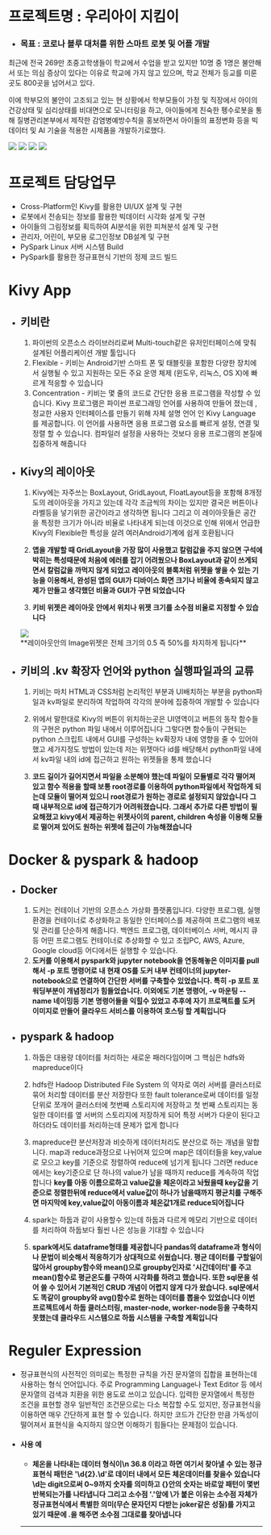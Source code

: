# 프로젝트명 : 우리아이 지킴이
* ### 목표 : 코로나 블루 대처를 위한 스마트 로봇 및 어플 개발  
최근에 전국 269만 초중고학생들이 학교에서 수업을 받고 있지만 10명 중 1명은 불안해서 또는 의심 증상이 있다는 이유로 학교에 가지 않고 있으며, 학교 전체가 등교를 미룬 곳도 800곳을 넘어서고 있다.  

이에 학부모의 불안이 고조되고 있는 현 상황에서 학부모들이 가정 및 직장에서 아이의 건강상태 및 심리상태를 비대면으로 모니터링을 하고, 아이들에게 친숙한 펭수로봇을 통해 질병관리본부에서 제작한 감염병예방수칙을 홍보하면서 아이들의 표정변화 등을 빅데이터 및 AI 기술을 적용한 시제품을 개발하기로했다.


<div>
<img src="https://user-images.githubusercontent.com/59993079/83984279-4e661b80-a96f-11ea-9b0f-1ec829fe85cb.jpg">
<img src="https://user-images.githubusercontent.com/59993079/83984286-558d2980-a96f-11ea-90f5-9332dd8d5cb5.jpg">
<img src="https://user-images.githubusercontent.com/59993079/83984291-5d4cce00-a96f-11ea-9ae8-1205f62aa0a3.jpg">
<img src="https://user-images.githubusercontent.com/59993079/83984292-6178eb80-a96f-11ea-8a10-7caabd9abf7e.jpg">
</div

------------------
# 프로젝트 담당업무
* Cross-Platform인 Kivy를 활용한 UI/UX 설계 및 구현
* 로봇에서 전송되는 정보를 활용한 빅데이터 시각화 설계 및 구현
* 아이들의 그림정보를 획득하여 AI분석을 위한 피쳐분석 설계 및 구현
* 관리자, 어린이, 부모용 로그인정보 DB설계 및 구현
* PySpark Linux 서버 시스템 Build
* PySpark를 활용한 정규표현식 기반의 정제 코드 빌드

# Kivy App

* ## 키비란
  1. 파이썬의 오픈소스 라이브러리로써 Multi-touch같은 유저인터페이스에 맞춰 설계된 어플리케이션 개발 툴입니다  
  2. Flexible - 키비는 Android기반 스마트 폰 및 태블릿을 포함한 다양한 장치에서 실행될 수 있고 지원하는 모든 주요 운영 체제 (윈도우, 리눅스, OS X)에 빠르게 적응할 수 있습니다  
  3. Concentration - 키비는 몇 줄의 코드로 간단한 응용 프로그램을 작성할 수 있습니다.   Kivy 프로그램은 파이썬 프로그래밍 언어를 사용하여 만들어 졌는데 , 정교한 사용자 인터페이스를 만들기 위해 자체 설명 언어 인 Kivy Language 를 제공합니다.  이 언어를 사용하면 응용 프로그램 요소를 빠르게 설정, 연결 및 정렬 할 수 있습니다.  컴파일러 설정을 사용하는 것보다 응용 프로그램의 본질에 집중하게 해줍니다  
  
* ## Kivy의 레이아웃
  1. Kivy에는 자주쓰는 BoxLayout, GridLayout, FloatLayout등을 포함해 8개정도의 레이아웃을 가지고 있는데 각각 조금씩의 차이는 있지만 결국은 버튼이나 라벨등을 넣기위한 공간이라고 생각하면 됩니다 그리고 이 레이아웃들은 공간을 특정한 크기가 아니라 비율로 나타내게 되는데 이것으로 인해 위에서 언급한 Kivy의 Flexible한 특성을 살려 여러Android기계에 쉽게 호환됩니다

  2. __**앱을 개발할 때 GridLayout을 가장 많이 사용했고 칼럼값을 주지 않으면 구석에 박히는 특성때문에 처음에 에러를 잡기 어려웠으나 BoxLayout과 같이 쓰게되면서 칼럼값을 까먹지 않게 되었고 레이아웃의 블록처럼 위젯을 쌓을 수 있는 기능을 이용해서, 완성된 앱의 GUI가 디바이스 화면 크기나 비율에 종속되지 않고 제가 만들고 생각했던 비율과 GUI가 구현 되었습니다**__
  3. **키비 위젯은 레이아웃 안에서 위치나 위젯 크기를 소수점 비율로 지정할 수 있습니다**
  <div><img src="https://user-images.githubusercontent.com/59993079/83984691-5626bf80-a971-11ea-8742-589022ae09ba.png"></div>  
  **레이아웃안의 Image위젯은 전체 크기의 0.5 즉 50%를 차지하게 됩니다**
* ## 키비의 .kv 확장자 언어와 python 실행파일과의 교류
  1. 키비는 마치 HTML과 CSS처럼 논리적인 부분과 UI배치하는 부분을 python파일과 kv파일로 분리하여 작업하여 각각의 분야에 집중하여 개발할 수 있습니다

  2. 위에서 말한대로 Kivy의 버튼이 위치하는곳은 UI영역이고 버튼의 동작 함수들의 구현은 python 파일 내에서 이루어집니다 그렇다면 함수들이 구현되는 python 스크립트 내에서 GUI를 구성하는 kv확장자 내에 영향을 줄 수 있어야 했고 세가지정도 방법이 있는데 저는 위젯마다 id를 배당해서 python파일 내에서 kv파일 내의 id에 접근하고 원하는 위젯들을 통제 했습니다
  3. __**코드 길이가 길어지면서 파일을 소분해야 했는데 파일이 모듈별로 각각 떨어져 있고 함수 적용을 할때 보통 root경로를 이용하여 python파일에서 작업하게 되는데 모듈이 떨어져 있으니 root경로가 원하는 경로로 설정되지 않았습니다 그때 내부적으로 id에 접근하기가 어려워졌습니다. 그래서 추가로 다른 방법이 필요해졌고 kivy에서 제공하는 위젯사이의 parent, children 속성을 이용해 모듈로 떨어져 있어도 원하는 위젯에 접근이 가능해졌습니다**__

# Docker & pyspark & hadoop
* ## Docker
   1. 도커는 컨테이너 기반의 오픈소스 가상화 플랫폼입니다.
  다양한 프로그램, 실행환경을 컨테이너로 추상화하고 동일한 인터페이스를 제공하여 프로그램의 배포 및 관리를 단순하게 해줍니다. 백엔드 프로그램, 데이터베이스 서버, 메시지 큐등 어떤 프로그램도 컨테이너로 추상화할 수 있고 조립PC, AWS, Azure, Google cloud등 어디에서든 실행할 수 있습니다.  
   2. **도커를 이용해서 pyspark와 jupyter notebook을 연동해놓은 이미지를 pull 해서 -p 포트 명령어로 내 현재 OS를 도커 내부 컨테이너의 jupyter-notebook으로 연결하여 간단한 서버를 구축할수 있었습니다. 특히 -p 포트 포워딩부분이 개념정리가 힘들었습니다. 이외에도 기본 명령어, -v 마운팅 --name 네이밍등 기본 명령어들을 익힐수 있었고 추후에 자기 프로젝트를 도커 이미지로 만들어 클라우드 서비스를 이용하여 호스팅 할 계획입니다**
 
* ## pyspark & hadoop
  1. 하둡은 대용량 데이터를 처리하는 새로운 패러다임이며
  그 핵심은 hdfs와 mapreduce이다
  2. hdfs란 Hadoop Distributed File System 의 약자로 여러 서버를 클러스터로 묶어 처리할 데이터를 분산 저장한다 또한 fault tolerance로써 데이터를 일정 단위로 쪼개어 클러스터에 첫번째 스토리지에 저장하고 첫 번째 스토리지는 동일한 데이터를 옆 서버의 스토리지에 저장하게 되어 특정 서버가 다운이 된다고 하더라도 데이터를 처리하는데 문제가 없게 합니다

  3. mapreduce란 분산저장과 비슷하게 데이터처리도 분산으로 하는 개념을 말합니다. map과 reduce과정으로 나뉘어져 있으며 map은 데이터들을 key,value로 모으고 key를 기준으로 정렬하여 reduce에 넘기게 됩니다 그러면 reduce에서는 key기준으로 단 하나의 value가 남을 때까지 reduce를 계속하여 작업합니다 **key를 아동 이름으로하고 value값을 체온이라고 놔뒀을때 key값을 기준으로 정렬한뒤에 reduce에서 value값이 하나가 남을때까지 평균치를 구해주면 마지막에 key,value값이 아동이름과 체온값1개로 reduce되어집니다**
  
  4. spark는 하둡과 같이 사용할수 있는데 하둡과 다르게 메모리 기반으로 데이터를 처리하여 하둡보다 훨씬 나은 성능을 기대할 수 있습니다 
  
 
  5. **spark에서도 dataframe형태를 제공합니다 pandas의 dataframe과 형식이나 문법이 비슷해서 적응하기가 상대적으로 쉬웠습니다. 평균 데이터를 구할일이 많아서 groupby함수와 mean()으로 groupby인자로 '시간데이터'를 주고 mean()함수로 평균온도를 구하여 시각화를 하려고 했습니다. 또한 sql문을 섞어 쓸 수 있어서 기본적인 CRUD 개념이 어렵지 않게 다가 왔습니다. sql문에서도 똑같이 groupby와 avg()함수로 원하는 데이터를 뽑을수 있었습니다 이번 프로젝트에서 하둡 클러스터링, master-node, worker-node등을 구축하지 못했는데 클라우드 시스템으로 하둡 시스템을 구축할 계획입니다**


# Reguler Expression

* 정규표현식의 사전적인 의미로는 특정한 규칙을 가진 문자열의 집합을 표현하는데 사용하는 형식 언어입니다. 주로 Programming Language나 Text Editor 등 에서 문자열의 검색과 치환을 위한 용도로 쓰이고 있습니다. 입력한 문자열에서 특정한 조건을 표현할 경우 일반적인 조건문으로는 다소 복잡할 수도 있지만, 정규표현식을 이용하면 매우 간단하게 표현 할 수 있습니다. 하지만 코드가 간단한 만큼 가독성이 떨어져서 표현식을 숙지하지 않으면 이해하기 힘들다는 문제점이 있습니다.

* #### 사용 예
  * **체온을 나타내는 데이터 형식이\n 36.8 이라고 하면 여기서 찾아낼 수 있는 정규표현식 패턴은 '\d{2}\.\d'로 데이터 내에서 모든 체온데이터를 찾을수 있습니다 \d는 digit으로써 0~9까지 숫자를 의미하고 {}안의 숫자는 바로앞 패턴이 몇번 반복되는가를 나타냅니다 그리고 소수점 '.'앞에 \가 붙은 이유는 소수점 자체가 정규표현식에서 특별한 의미(무슨 문자던지 다받는 joker같은 성질)를 가지고 있기 때문에 \.을 해주면 소수점 그대로를 찾아냅니다**
  
  
  
  * ** **
